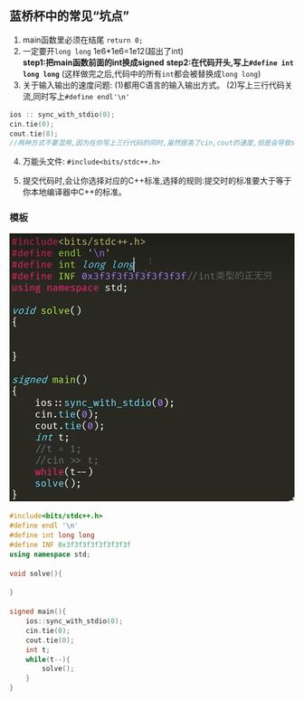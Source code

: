 
## 蓝桥杯中的常见“坑点”

1. main函数里必须在结尾 `return 0;`
2. 一定要开`long long` 1e6*1e6=1e12(超出了int)   
 **step1:把main函数前面的int换成signed**
 **step2:在代码开头,写上`#define int long long`**
(这样做完之后,代码中的所有`int`都会被替换成`long long`)
3. 关于输入输出的速度问题: 
(1)都用C语言的输入输出方式。 
(2)写上三行代码关流,同时写上`#define endl'\n'`
```cpp
ios :: sync_with_stdio(0);
cin.tie(0);
cout.tie(0);
//两种方式不要混用,因为在你写上三行代码的同时,虽然提高了cin,cout的速度,但是会导致scanf和printf出现Bug,导致输入输出错误。
```
4. 万能头文件: `#include<bits/stdc++.h>`

5. 提交代码时,会让你选择对应的C++标准,选择的规则:提交时的标准要大于等于你本地编译器中C++的标准。

### 模板
![alt text](image.png)
```cpp
#include<bits/stdc++.h>
#define endl '\n'
#define int long long
#define INF 0x3f3f3f3f3f3f3f3f
using namespace std;

void solve(){

}

signed main(){
    ios::sync_with_stdio(0);
    cin.tie(0);
    cout.tie(0);
    int t;
    while(t--){
        solve();
    }
}
```